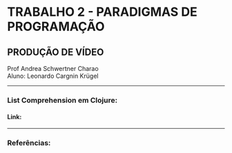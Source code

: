 # TRABALHO 2 - PARADIGMAS DE PROGRAMAÇÃO  

## PRODUÇÃO DE VÍDEO  

Prof Andrea Schwertner Charao  
Aluno: Leonardo Cargnin Krügel  

---
### List Comprehension em Clojure:  

#### Link:  

---
### Referências: 
